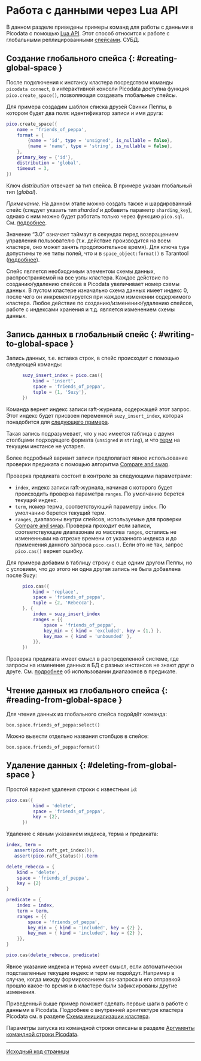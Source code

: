 # Работа с данными через Lua API
В данном разделе приведены примеры команд для работы с данными в
Picodata с помощью [Lua API](api.md). Этот способ относится к работе с
глобальными реплицированными [спейсами](glossary.md#space).
СУБД.

## Создание глобального спейса {: #creating-global-space }

После подключения к инстансу кластера посредством команды `picodata
connect`, в интерактивной консоли Picodata доступна функция
`pico.create_space()`, позволяющая создавать глобальные спейсы.

Для примера создадим шаблон списка друзей Свинки Пеппы, в
котором будет два поля: идентификатор записи и имя друга:

```lua
pico.create_space({
    name = 'friends_of_peppa',
    format = {
        {name = 'id', type = 'unsigned', is_nullable = false},
        {name = 'name', type = 'string', is_nullable = false},
    },
    primary_key = {'id'},
    distribution = 'global',
    timeout = 3,
})
```

Ключ _distribution_ отвечает за тип спейса. В примере указан глобальный
тип (_global_).

_Примечание_. На данном этапе можно создать также и шардированный
спейс (следует указать тип _sharded_ и добавить параметр
`sharding_key`), однако с ним можно будет работать только через функцию
`pico.sql`. См. [подробнее](tutorial_sql).

Значение “3.0” означает таймаут в секундах перед
возвращением управления пользователю (т.к. действие производится на всем
кластере, оно может занять продолжительное время). Для ключа `type`
допустимы те же типы полей, что и в `space_object:format()` в Tarantool
([подробнее](https://www.tarantool.io/ru/doc/latest/reference/reference_lua/box_space/format/)).

Спейс является необходимым элементом схемы данных, распространяемой на
все узлы кластера. Каждое действие по созданию/удалению спейсов в
Picodata увеличивает номер схемы данных. В пустом кластере изначально
схема данных имеет индекс 0, после чего он инкрементируется при каждом
изменении содержимого кластера. Любое действие по
созданию/изменению/удалению спейсов, работе с индексами хранения и т.д.
является изменением схемы данных.


## Запись данных в глобальный спейс {: #writing-to-global-space }
Запись данных, т.е. вставка строк, в спейс происходит с помощью следующей команды:
```lua
      suzy_insert_index = pico.cas({
          kind = 'insert',
          space = 'friends_of_peppa',
          tuple = {1, 'Suzy'},
      })
```

Команда вернет индекс записи raft-журнала, содержащей этот запрос. Этот
индекс будет присвоен переменной `suzy_insert_index`, которая
понадобится для [следующего примера](#insert-with-index).

Такая запись подразумевает, что у нас имеется таблица с двумя столбцами
подходящего формата (`unsigned` и `string`), и что
[терм](glossary.md#term) на текущем инстансе не устарел.

Более подробный вариант записи предполагает явное использование проверки
предиката с помощью алгоритма [Compare and swap](glossary.md#cas).

Проверка предиката состоит в контроле за следующими параметрами:

- `index`, индекс записи raft-журнала, начиная с которого будет
  происходить проверка параметра `ranges`. По умолчанию берется текущий
  индекс.
- `term`, номер терма, соответствующий параметру `index`. По умолчанию
  берется текущий терм.
- `ranges`, диапазоны внутри спейсов, используемые для проверки [Compare
  and swap](glossary.md#cas). Проверка проходит если записи,
  соответствующие диапазонам из массива `ranges`, остались не
  измененными на отрезке времени от указанного индекса и до применения
  данного запроса `pico.cas()`. Если это не так, запрос `pico.cas()`
  вернет ошибку.

Для примера добавим в таблицу строку с еще одним другом Пеппы, но с
условием, что до этого ни одна другая запись не была добавлена после
Suzy: <a name="insert-with-index"></a>

```lua
      pico.cas({
          kind = 'replace',
          space = 'friends_of_peppa',
          tuple = {2, 'Rebecca'},
      }, {
          index = suzy_insert_index
          ranges = {{
              space = 'friends_of_peppa',
              key_min = { kind = 'excluded', key = {1,} },
              key_max = { kind = 'unbounded' },
          }},
      })

```
Проверка предиката имеет смысл в распределенной системе, где запросы на
изменение данных в БД с разных инстансов не знают друг о друге. См.
[подробнее](api.md#casrange) об использовании диапазонов в предикате.


## Чтение данных из глобального спейса {: #reading-from-global-space }
Для чтения данных из глобального спейса подойдёт команда:
```
box.space.friends_of_peppa:select()
```

Можно вывести отдельно названия столбцов в спейсе:
```
box.space.friends_of_peppa:format()
```

## Удаление данных {: #deleting-from-global-space }

Простой вариант удаления строки с известным `id`:

```lua
pico.cas({
          kind = 'delete',
          space = 'friends_of_peppa',
          key = {2},
      })
```

Удаление с явным указанием индекса, терма и предиката:

```lua
index, term =
   assert(pico.raft_get_index()),
   assert(pico.raft_status()).term

delete_rebecca = {
    kind = 'delete',
    space = 'friends_of_peppa',
    key = {2}
}

predicate = {
    index = index,
    term = term,
    ranges = {{
        space = 'friends_of_peppa',
        key_min = { kind = 'included', key = {2} },
        key_max = { kind = 'included', key = {2} },
    }},
}

pico.cas(delete_rebecca, predicate)
```

Явное указание индекса и терма имеет смысл, если автоматически
подставленные текущие индекс и терм не подойдут. Например в случае,
когда между формированием cas-запроса и его отправкой прошло какое-то
время и в кластере были зафиксированы другие изменения.

Приведенный выше пример поможет сделать первые шаги в работе с данными в
Picodata. Подробнее о внутренней архитектуре кластера Picodata см. в
разделе [Cхема инициализации кластера](../clustering).

Параметры запуска из командной строки описаны в разделе [Аргументы
командной строки Picodata](../cli).

---
[Исходный код страницы](https://git.picodata.io/picodata/picodata/docs/-/blob/main/docs/tutorial_lua.md)


